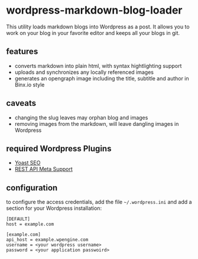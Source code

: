 # wordpress-markdown-blog-loader
This utility loads markdown blogs into Wordpress as a post. It allows you to work on your blog
in your favorite editor and keeps all your blogs in git.

## features
- converts markdown into plain html, with syntax hightlighting support
- uploads and synchronizes any locally referenced images
- generates an opengraph image including the title, subtitle and author in Binx.io style

## caveats
- changing the slug leaves may orphan blog and images
- removing images from the markdown, will leave dangling images in Wordpress

## required Wordpress Plugins
- [Yoast SEO](https://wordpress.org/plugins/wordpress-seo/)
- [REST API Meta Support](https://wordpress.org/plugins/rest-api-meta-support/)

## configuration
to configure the access credentials, add the file `~/.wordpress.ini` and add a section
for your Wordpress installation:

```
[DEFAULT]
host = example.com

[example.com]
api_host = example.wpengine.com
username = <your wordpress username>
password = <your application passwoird>
```
